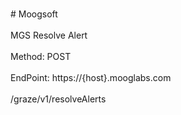<br>#     Moogsoft</br>
<br>MGS Resolve Alert</br>
<br>Method: POST</br>
<br>EndPoint: https://{host}.mooglabs.com</br>
<br>/graze/v1/resolveAlerts</br>

